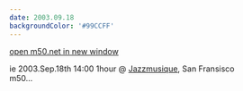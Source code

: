 ```yaml
---
date: 2003.09.18
backgroundColor: '#99CCFF'
---
```


[open m50.net in new window](http://m50.net/)

ie 2003.Sep.18th 14:00 1hour @ [Jazzmusique](http://www.netmusique.com/), San Fransisco  
m50...
